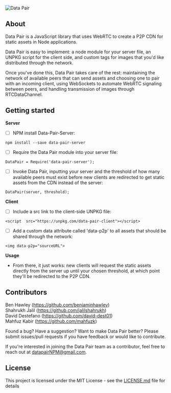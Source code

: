 ![Data Pair](https://github.com/DataPair/DataPair/blob/master/assets/data_pair_logo_broken.png)

## About

Data Pair is a JavaScript library that uses WebRTC to create a P2P CDN for static assets in Node applications.

Data Pair is easy to implement: a node module for your server file, an UNPKG script for the client side, and custom tags for images that you'd like distributed through the network.

Once you've done this, Data Pair takes care of the rest: maintaining the network of available peers that can send assets and choosing one to pair with an incoming client, using WebSockets to automate WebRTC signaling between peers, and handling transmission of images through RTCDataChannel.

## Getting started
**Server**
 - [ ] NPM install Data-Pair-Server:  
   
```npm install --save data-pair-server```
  
 - [ ] Require the Data Pair module into your server file:  
   
```DataPair = Require('data-pair-server');```
  
 - [ ]  Invoke Data Pair, inputting your server and the threshold of how many available peers must exist before new clients are redirected to get static assets from the CDN instead of the server:  
   
```DataPair(server, threshold);```
  
**Client**
 - [ ] Include a src link to the client-side UNPKG file:  
   
 ```<script  src="https://unpkg.com/data-pair-client"></script>```
   
 - [ ] Add a custom data attribute called 'data-p2p' to all assets that should be shared through the network:  
   
 ```<img data-p2p="sourceURL">```

 **Usage**
 * From there, it just works: new clients will request the static assets directly from the server up until your chosen threshold, at which point they'll be redirected to the P2P CDN.
 ## Contributors
 Ben Hawley (https://github.com/benjaminhawley)  
 Shahrukh Jalil (https://github.com/jalilshahrukh)  
 David Destefano (https://github.com/david-dest01)  
 Mahfuz Kabir (https://github.com/mahfuzk)

Found a bug? Have a suggestion? Want to make Data Pair better? Please submit issues/pull requests if you have feedback or would like to contribute.

If you're interested in joining the Data Pair team as a contributor, feel free to reach out at datapairNPM@gmail.com.

## License
This project is licensed under the MIT License - see the [LICENSE.md](https://github.com/DataPair/DataPair/blob/master/license.md) file for details
